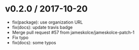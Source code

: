 
v0.2.0 / 2017-10-20
===================

  * fix(package): use organization URL
  * fix(docs): update travis badge
  * Merge pull request #57 from jameskolce/jameskolce-patch-1
  * Fix typo
  * fix(docs): some typos
